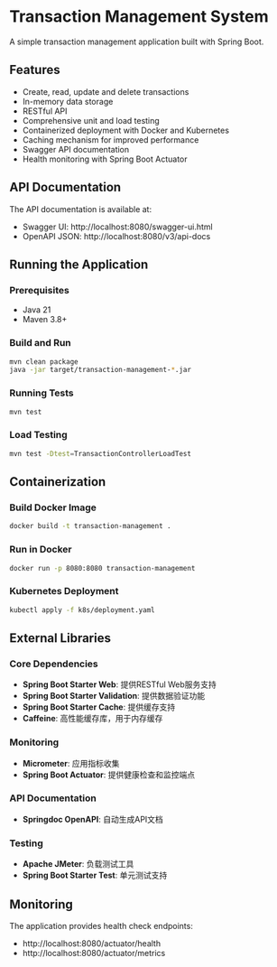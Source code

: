 # Transaction Management System

A simple transaction management application built with Spring Boot.

## Features

- Create, read, update and delete transactions
- In-memory data storage
- RESTful API
- Comprehensive unit and load testing
- Containerized deployment with Docker and Kubernetes
- Caching mechanism for improved performance
- Swagger API documentation
- Health monitoring with Spring Boot Actuator

## API Documentation

The API documentation is available at:
- Swagger UI: http://localhost:8080/swagger-ui.html
- OpenAPI JSON: http://localhost:8080/v3/api-docs

## Running the Application

### Prerequisites
- Java 21
- Maven 3.8+

### Build and Run
```bash
mvn clean package
java -jar target/transaction-management-*.jar
```

### Running Tests
```bash
mvn test
```

### Load Testing
```bash
mvn test -Dtest=TransactionControllerLoadTest
```

## Containerization

### Build Docker Image
```bash
docker build -t transaction-management .
```

### Run in Docker
```bash
docker run -p 8080:8080 transaction-management
```

### Kubernetes Deployment
```bash
kubectl apply -f k8s/deployment.yaml
```

## External Libraries

### Core Dependencies
- **Spring Boot Starter Web**: 提供RESTful Web服务支持
- **Spring Boot Starter Validation**: 提供数据验证功能
- **Spring Boot Starter Cache**: 提供缓存支持
- **Caffeine**: 高性能缓存库，用于内存缓存

### Monitoring
- **Micrometer**: 应用指标收集
- **Spring Boot Actuator**: 提供健康检查和监控端点

### API Documentation
- **Springdoc OpenAPI**: 自动生成API文档

### Testing
- **Apache JMeter**: 负载测试工具
- **Spring Boot Starter Test**: 单元测试支持

## Monitoring
The application provides health check endpoints:
- http://localhost:8080/actuator/health
- http://localhost:8080/actuator/metrics
